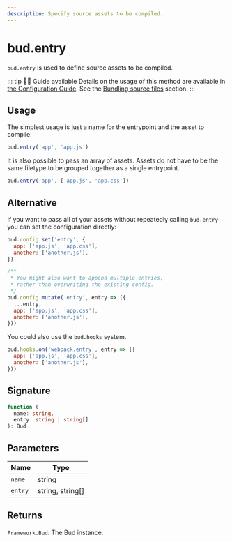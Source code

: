 ```yaml
---
description: Specify source assets to be compiled.
---
```


# bud.entry

`bud.entry` is used to define source assets to be compiled.

::: tip 🕵️‍♂️ Guide available
Details on the usage of this method are available in [the Configuration Guide](config.md). See the [Bundling source files](config/#bundle-source-files) section.
:::

## Usage

The simplest usage is just a name for the entrypoint and the asset to compile:

```js
bud.entry('app', 'app.js')
```

It is also possible to pass an array of assets. Assets do not have to be the same filetype to be grouped together as a single entrypoint.

```js
bud.entry('app', ['app.js', 'app.css'])
```

## Alternative

If you want to pass all of your assets without repeatedly calling `bud.entry` you can set the configuration directly:

```js
bud.config.set('entry', {
  app: ['app.js', 'app.css'],
  another: ['another.js'],
})

/**
 * You might also want to append multiple entries,
 * rather than overwriting the existing config.
 */
bud.config.mutate('entry', entry => ({
  ...entry,
  app: ['app.js', 'app.css'],
  another: ['another.js'],
}))
```

You could also use the `bud.hooks` system.

```js
bud.hooks.on('webpack.entry', entry => ({
  app: ['app.js', 'app.css'],
  another: ['another.js'],
}))
```

## Signature

```ts
function (
  name: string,
  entry: string | string[]
): Bud
```

## Parameters

| Name      | Type     |
| --------- | -------- |
| `name`    | string   |
| `entry` | string, string[] |

## Returns

`Framework.Bud`: The Bud instance.
